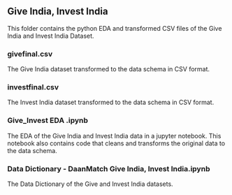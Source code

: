 ## Give India, Invest India
This folder contains the python EDA and transformed CSV files of the Give India and Invest India Dataset.
### givefinal.csv
The Give India dataset transformed to the data schema in CSV format.
### investfinal.csv
The Invest India dataset transformed to the data schema in CSV format.
### Give_Invest EDA .ipynb
The EDA of the Give India and Invest India data in a jupyter notebook. This notebook also contains code that cleans and transforms the original data to the data schema.
### Data Dictionary - DaanMatch Give India, Invest India.ipynb 
The Data Dictionary of the Give and Invest India datasets.
